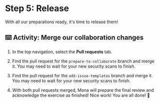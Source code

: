 # Step 5: Release

With all our preparations ready, it's time to release them!

## ⌨️ Activity: Merge our collaboration changes

1. In the top navigation, select the **Pull requests** tab.

1. Find the pull request for the `prepare-to-collaborate` branch and merge it. You may need to wait for your new security scans to finish.

1. Find the pull request for the `add-issue-templates` branch and merge it. You may need to wait for your new security scans to finish.

1. With both pull requests merged, Mona will prepare the final review and acknowledge the exercise as finished! Nice work! You are all done! 🎉
